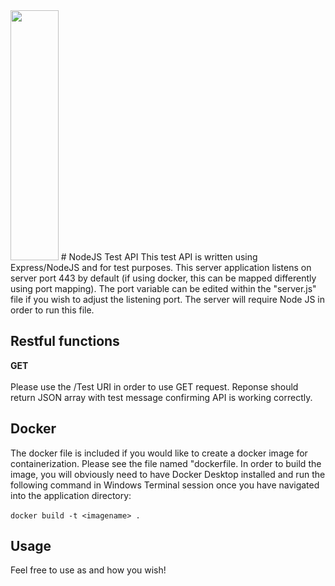 <img src="https://upload.wikimedia.org/wikipedia/commons/thumb/d/d9/Node.js_logo.svg/1200px-Node.js_logo.svg.png" style="width: 8vw; height: 10vh;"/>
# NodeJS Test API
This test API is written using Express/NodeJS and for test purposes. This server application listens on server port 443 by default (if using docker, this can be mapped differently using port mapping). The port variable can be edited within the "server.js" file if you wish to adjust the listening port. The server will require Node JS in order to run this file.

## Restful functions
<b>GET</b><br><br>
Please use the /Test URI in order to use GET request. Reponse should return JSON array with test message confirming API is working correctly.

## Docker
The docker file is included if you would like to create a docker image for containerization. Please see the file named "dockerfile. In order to build the image, you will
obviously need to have Docker Desktop installed and run the following command in Windows Terminal session once you have navigated into the application directory: <br><br>
`docker build -t <imagename> .`

## Usage
Feel free to use as and how you wish!
